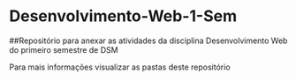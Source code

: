 # Desenvolvimento-Web-1-Sem

##Repositório para anexar as atividades da disciplina Desenvolvimento Web do primeiro semestre de DSM

Para mais informações visualizar as pastas deste repositório
